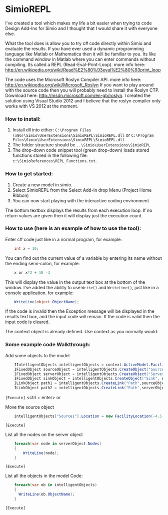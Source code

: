 SimioREPL
=========

I've created a tool which makes my life a bit easier when trying to code Design Add-Ins for Simio and I thought that I would share it with everyone else.

What the tool does is allow you to try c# code directly within Simio and evaluate the results. If you have ever used a dynamic programming language like Matlab or Mathematica then it will be familiar to you. Its like the command window in Matlab where you can enter commands without compiling. Its called a REPL (Read-Eval-Print-Loop). more info here: http://en.wikipedia.org/wiki/Read%E2%80%93eval%E2%80%93print_loop

The code uses the Microsoft Roslyn Compiler API. more info here: http://en.wikipedia.org/wiki/Microsoft_Roslyn
If you want to play around with the source code then you will probably need to install the Roslyn CTP. Download here: http://msdn.microsoft.com/en-gb/roslyn. I created the solution using Visual Studio 2012 and I believe that the roslyn compiler only works with VS 2012 at the moment.

### How to install:
1. Install dll into either:
`C:\Program Files (x86)\Simio\UserExtensions\SimioREPL\SimioREPL.dll`
or
`C:\Program Files\Simio\UserExtensions\SimioREPL\SimioREPL.dll`
2. The folder structure should be `..\Simio\UserExtensions\SimioREPL`
3. The drop-down code snippet tool (green drop-down) loads stored functions stored in the following file: `c:\SimioReferences\REPL_Functions.txt`.

### How to get started:
1. Create a new model in simio.
2. Select SimioREPL from the Select Add-In drop Menu (Project Home Ribbon)
3. You can now start playing with the interactive coding environment

The bottom textbox displays the results from each execution loop. If no return values are given then it will display just the execution count.

### How to use (here is an example of how to use the tool):
Enter c# code just like in a normal program, for example:
```csharp
    int x = 10;
```
You can find out the current value of a variable by entering its name without the ending semi-colon, for example: 
```csharp
    x or x*2 + 10 -3
```
This will display the value in the output text box at the bottom of the window.
I've added the ability to use `Write()` and `WriteLine()`, just like in a console application. for example:
```csharp
    WriteLine(object.ObjectName);
```

If the code is invalid then the Exception message will be displayed in the results text box, and the input code will remain. If the code is valid then the input code is cleared.

The context object is already defined. Use context as you normally would.

### Some example code Walkthrough:
Add some objects to the model
```csharp
    IIntelligentObjects intelligentObjects = context.ActiveModel.Facility.IntelligentObjects;
    IFixedObject sourceObject = intelligentObjects.CreateObject("Source", new FacilityLocation(-5, 0, -5)) as IFixedObject;
    IFixedObject serverObject = intelligentObjects.CreateObject("Server", new FacilityLocation(0, 0, 0)) as IFixedObject;
    IFixedObject sinkObject = intelligentObjects.CreateObject("Sink", new FacilityLocation(5, 0, 5)) as IFixedObject;
    ILinkObject path1 = intelligentObjects.CreateLink("Path",sourceObject.Nodes[0],serverObject.Nodes[0],null) as ILinkObject;
    ILinkObject path2 = intelligentObjects.CreateLink("Path",serverObject.Nodes[1],sinkObject.Nodes[0],null) as ILinkObject;
```

`[Execute]` <ctrl + enter>  or <press the execute button>


Move the source object
```csharp
    intelligentObjects["Source1"].Location = new FacilityLocation(-4.5, 0, -2);
```
`[Execute]`


List all the nodes on the server object
```csharp
    foreach(var node in serverObject.Nodes)
    {
        WriteLine(node);
    }
```
`[Execute]`


List all the objects in the model
Code:
```csharp
    foreach(var ob in intelligentObjects)
    {
      WriteLine(ob.ObjectName);
    }
```
`[Execute]`
